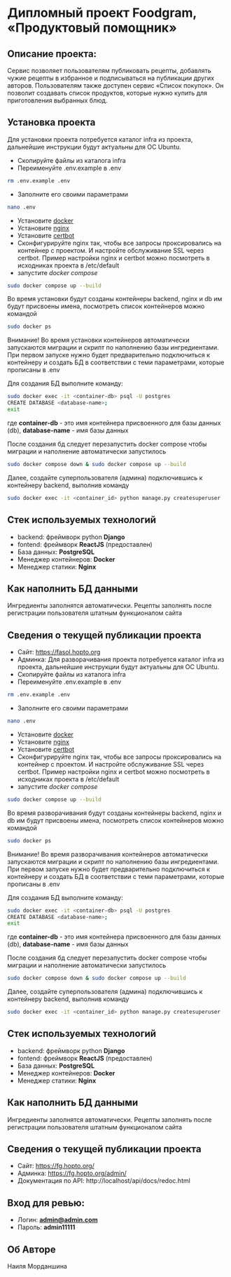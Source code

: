 # Дипломный проект Foodgram, «Продуктовый помощник»

## Описание проекта:
Сервис позволяет пользователям публиковать рецепты, добавлять чужие рецепты в избранное
и подписываться на публикации других авторов. Пользователям также доступен сервис «Список покупок».
Он позволит создавать список продуктов, которые нужно купить для приготовления выбранных блюд.

## Установка проекта
Для установки проекта потребуется каталог infra из проекта, дальнейшие инструкции будут актуальны для ОС Ubuntu.
- Скопируйте файлы из каталога infra 
- Переименуйте .env.example в .env
```bash
rm .env.example .env
```
- Заполните его своими параметрами
```bash
nano .env
```
- Установите [docker](https://docs.docker.com/engine/install/ubuntu/)
- Установите [nginx](https://www.nginx.com/resources/wiki/start/topics/tutorials/install/)
- Установите [certbot](https://certbot.eff.org/)
- Сконфигурируйте nginx так, чтобы все запросы проксировались на контейнер с проектом. И настройте обслуживание SSL через certbot. Пример настройки nginx и certbot можно посмотреть в исходниках проекта в /etc/default
- запустите *docker compose*
```bash
sudo docker compose up --build
```
Во время установки будут созданы контейнеры backend, nginx и db им будут присвоены имена, посмотреть список контейнеров можно командой
```bash
sudo docker ps
```

Внимание! Во время установки контейнеров автоматически запускаются миграции и скрипт по наполнению базы ингредиентами. При первом запуске нужно будет предварительно подключиться к контейнеру и создать БД в соответствии с теми параметрами, которые прописаны в .env

Для создания БД выполните команду:
```bash
sudo docker exec -it <container-db> psql -U postgres
CREATE DATABASE <database-name>;
exit
```

где **container-db** - это имя контейнера присвоенного для базы данных (db), **database-name** - имя базы данных

После создания бд следует перезапустить docker compose чтобы миграции и наполнение автоматически запустилось
```bash
sudo docker compose down & sudo docker compose up --build 
```

Далее, создайте суперпользователя (админа) подключившись к контейнеру backend, выполнив команду
```bash
sudo docker exec -it <container_id> python manage.py createsuperuser
```

## Стек используемых технологий
- backend: фреймворк python **Django**
- fontend: фреймворк **ReactJS** (предоставлен)
- База данных: **PostgreSQL**
- Менеджер контейнеров: **Docker**
- Менеджер статики: **Nginx**

## Как наполнить БД данными
Ингредиенты заполнятся автоматически. Рецепты заполнять после регистрации пользователя штатным функционалом сайта

## Сведения о текущей публикации проекта

- Сайт: https://fasol.hopto.org
- Админка: Для разворачивания проекта потребуется каталог infra из проекта, дальнейшие инструкции будут актуальны для ОС Ubuntu.
- Скопируйте файлы из каталога infra 
- Переименуйте .env.example в .env
```bash
rm .env.example .env
```
- Заполните его своими параметрами
```bash
nano .env
```
- Установите [docker](https://docs.docker.com/engine/install/ubuntu/)
- Установите [nginx](https://www.nginx.com/resources/wiki/start/topics/tutorials/install/)
- Установите [certbot](https://certbot.eff.org/)
- Сконфигурируйте nginx так, чтобы все запросы проксировались на контейнер с проектом. И настройте обслуживание SSL через certbot. Пример настройки nginx и certbot можно посмотреть в исходниках проекта в /etc/default
- запустите *docker compose*
```bash
sudo docker compose up --build
```
Во время разворачивания будут созданы контейнеры backend, nginx и db им будут присвоены имена, посмотреть список контейнеров можно командой
```bash
sudo docker ps
```

Внимание! Во время разворачивания контейнеров автоматически запускаются миграции и скрипт по наполнению базы ингредиентами. При первом запуске нужно будет предварительно подключиться к контейнеру и создать БД в соответствии с теми параметрами, которые прописаны в .env

Для создания БД выполните команду:
```bash
sudo docker exec -it <container-db> psql -U postgres
CREATE DATABASE <database-name>;
exit
```

где **container-db** - это имя контейнера присвоенного для базы данных (db), **database-name** - имя базы данных

После создания бд следует перезапустить docker compose чтобы миграции и наполнение автоматически запустилось
```bash
sudo docker compose down & sudo docker compose up --build 
```

Далее, создайте суперпользователя (админа) подключившись к контейнеру backend, выполнив команду
```bash
sudo docker exec -it <container_id> python manage.py createsuperuser
```

## Стек используемых технологий
- backend: фреймворк python **Django**
- fontend: фреймворк **ReactJS** (предоставлен)
- База данных: **PostgreSQL**
- Менеджер контейнеров: **Docker**
- Менеджер статики: **Nginx**

## Как наполнить БД данными
Ингредиенты заполнятся автоматически. Рецепты заполнять после регистрации пользователя штатным функционалом сайта

## Сведения о текущей публикации проекта

- Сайт: https://fg.hopto.org/
- Админка: https://fg.hopto.org/admin/
- Документация по API: http://localhost/api/docs/redoc.html

## Вход для ревью:
- Логин: **admin@admin.com**
- Пароль: **admin11111**

## Об Авторе
Наиля Морданшина

